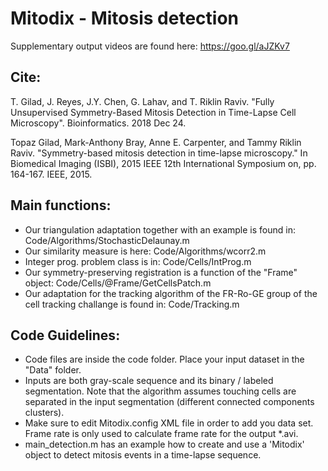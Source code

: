 # Mitodix - Mitosis detection
Supplementary output videos are found here: https://goo.gl/aJZKv7


## Cite:
T. Gilad, J. Reyes, J.Y. Chen, G. Lahav, and T. Riklin Raviv. "Fully Unsupervised Symmetry-Based Mitosis Detection in Time-Lapse Cell Microscopy". Bioinformatics. 2018 Dec 24.

Topaz Gilad, Mark-Anthony Bray, Anne E. Carpenter, and Tammy Riklin Raviv. "Symmetry-based mitosis detection in time-lapse microscopy." In Biomedical Imaging (ISBI), 2015 IEEE 12th International Symposium on, pp. 164-167. IEEE, 2015.

## Main functions:
- Our triangulation adaptation together with an example is found in: Code/Algorithms/StochasticDelaunay.m
- Our similarity measure is here: Code/Algorithms/wcorr2.m
- Integer prog. problem class is in: Code/Cells/IntProg.m
- Our symmetry-preserving registration is a function of the "Frame" object: Code/Cells/@Frame/GetCellsPatch.m
- Our adaptation for the tracking algorithm of the FR-Ro-GE group of the cell tracking challange is found in: Code/Tracking.m

## Code Guidelines:
- Code files are inside the code folder. Place your input dataset in the "Data" folder.
- Inputs are both gray-scale sequence  and its binary / labeled segmentation. Note that the algorithm assumes touching cells are separated in the input segmentation (different connected components clusters).
- Make sure to edit Mitodix.config XML file in order to add you data set. Frame rate is only used to calculate frame rate for the output *.avi.
- main_detection.m has an example how to create and use a 'Mitodix' object to detect mitosis events in a time-lapse sequence.
